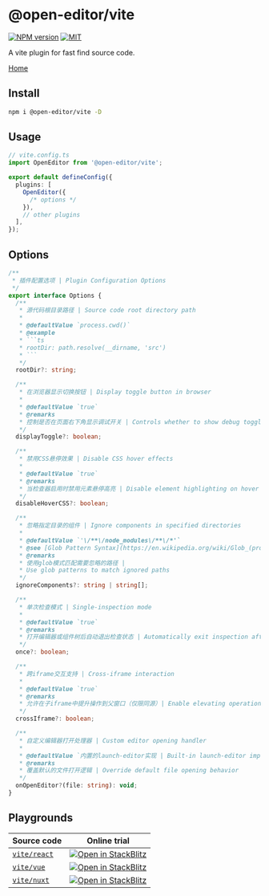 # @open-editor/vite

[![NPM version](https://img.shields.io/npm/v/@open-editor/vite?color=)](https://www.npmjs.com/package/@open-editor/vite)
[![MIT](https://img.shields.io/github/license/zjxxxxxxxxx/open-editor)](https://opensource.org/licenses/MIT)

A vite plugin for fast find source code.

[Home](https://github.com/zjxxxxxxxxx/open-editor#readme)

## Install

```bash
npm i @open-editor/vite -D
```

## Usage

```ts
// vite.config.ts
import OpenEditor from '@open-editor/vite';

export default defineConfig({
  plugins: [
    OpenEditor({
      /* options */
    }),
    // other plugins
  ],
});
```

## Options

````ts
/**
 * 插件配置选项 | Plugin Configuration Options
 */
export interface Options {
  /**
   * 源代码根目录路径 | Source code root directory path
   *
   * @defaultValue `process.cwd()`
   * @example
   * ```ts
   * rootDir: path.resolve(__dirname, 'src')
   * ```
   */
  rootDir?: string;

  /**
   * 在浏览器显示切换按钮 | Display toggle button in browser
   *
   * @defaultValue `true`
   * @remarks
   * 控制是否在页面右下角显示调试开关 | Controls whether to show debug toggle at bottom-right corner
   */
  displayToggle?: boolean;

  /**
   * 禁用CSS悬停效果 | Disable CSS hover effects
   *
   * @defaultValue `true`
   * @remarks
   * 当检查器启用时禁用元素悬停高亮 | Disable element highlighting on hover when inspector is active
   */
  disableHoverCSS?: boolean;

  /**
   * 忽略指定目录的组件 | Ignore components in specified directories
   *
   * @defaultValue `'\/**\/node_modules\/**\/*'`
   * @see [Glob Pattern Syntax](https://en.wikipedia.org/wiki/Glob_(programming))
   * @remarks
   * 使用glob模式匹配需要忽略的路径 |
   * Use glob patterns to match ignored paths
   */
  ignoreComponents?: string | string[];

  /**
   * 单次检查模式 | Single-inspection mode
   *
   * @defaultValue `true`
   * @remarks
   * 打开编辑器或组件树后自动退出检查状态 | Automatically exit inspection after opening editor or component tree
   */
  once?: boolean;

  /**
   * 跨iframe交互支持 | Cross-iframe interaction
   *
   * @defaultValue `true`
   * @remarks
   * 允许在子iframe中提升操作到父窗口（仅限同源）| Enable elevating operations from child iframes to parent window (same-origin only)
   */
  crossIframe?: boolean;

  /**
   * 自定义编辑器打开处理器 | Custom editor opening handler
   *
   * @defaultValue `内置的launch-editor实现 | Built-in launch-editor implementation`
   * @remarks
   * 覆盖默认的文件打开逻辑 | Override default file opening behavior
   */
  onOpenEditor?(file: string): void;
}
````

## Playgrounds

| Source code                                                                                 | Online trial                                                                                                                                                                 |
| ------------------------------------------------------------------------------------------- | ---------------------------------------------------------------------------------------------------------------------------------------------------------------------------- |
| [`vite/react`](https://github.com/zjxxxxxxxxx/open-editor/tree/main/playgrounds/vite-react) | [![Open in StackBlitz](https://developer.stackblitz.com/img/open_in_stackblitz.svg)](https://stackblitz.com/github/zjxxxxxxxxx/open-editor/tree/main/playgrounds/vite-react) |
| [`vite/vue`](https://github.com/zjxxxxxxxxx/open-editor/tree/main/playgrounds/vite-vue)     | [![Open in StackBlitz](https://developer.stackblitz.com/img/open_in_stackblitz.svg)](https://stackblitz.com/github/zjxxxxxxxxx/open-editor/tree/main/playgrounds/vite-vue)   |
| [`vite/nuxt`](https://github.com/zjxxxxxxxxx/open-editor/tree/main/playgrounds/vite-nuxt)   | [![Open in StackBlitz](https://developer.stackblitz.com/img/open_in_stackblitz.svg)](https://stackblitz.com/github/zjxxxxxxxxx/open-editor/tree/main/playgrounds/vite-nuxt)  |
